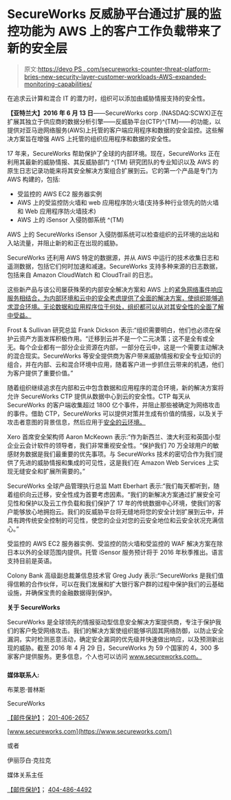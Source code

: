 # SecureWorks 反威胁平台通过扩展的监控功能为 AWS 上的客户工作负载带来了新的安全层

> 原文:[https://devo PS . com/secureworks-counter-threat-platform-bries-new-security-layer-customer-workloads-AWS-expanded-monitoring-capabilities/](https://devops.com/secureworks-counter-threat-platform-brings-new-security-layer-customer-workloads-aws-expanded-monitoring-capabilities/)

在追求云计算和混合 IT 的潜力时，组织可以添加由威胁情报支持的安全性。

**【亚特兰大】2016 年 6 月 13 日**——SecureWorks corp .(NASDAQ:SCWX)正在扩展其独立于供应商的数据分析引擎——反威胁平台(CTP)^(TM)——的功能，以提供对亚马逊网络服务(AWS)上托管的客户端应用程序和数据的安全监控。这些解决方案旨在增强 AWS 上托管的组织应用程序和数据的安全性。

17 年来，SecureWorks 帮助保护了全球的内部环境。现在，SecureWorks 正在利用其最新的威胁情报、其反威胁部门 ^(TM) 研究团队的专业知识以及 AWS 的原生日志记录功能来将其安全解决方案组合扩展到云。它的第一个产品是专门为 AWS 构建的，包括:

*   受监控的 AWS EC2 服务器实例
*   AWS 上的受监控防火墙和 web 应用程序防火墙(支持多种行业领先的防火墙和 Web 应用程序防火墙技术)
*   AWS 上的 iSensor 入侵防御系统 ^(TM)

AWS 上的 SecureWorks iSensor 入侵防御系统可以检查组织的云环境的出站和入站流量，并阻止新的和正在出现的威胁。

SecureWorks 还利用 AWS 特定的数据源，并从 AWS 中运行的技术收集日志和遥测数据，包括它们何时加速和减速。SecureWorks 支持多种来源的日志数据，包括来自 Amazon CloudWatch 和 CloudTrail 的日志。

这些新产品与该公司屡获殊荣的内部安全解决方案和 AWS 上的[紧急网络事件响应服务相结合，为内部环境和云中的安全考虑提供了全面的解决方案，使组织能够追求混合环境。无论数据和应用程序位于何处，组织都可以从对其安全性的全面了解中受益。](https://www.secureworks.com/about/press/secureworks-launches-emergency-cyber-incident-response-for-clients-deploying-on-amazon-web-services)

Frost & Sullivan 研究总监 Frank Dickson 表示:“组织需要明白，他们也必须在保护云资产方面发挥积极作用。“迁移到云并不是一个二元决策；这不是全有或全无。每个企业都有一部分企业资源在内部，一部分在云中，这是一个需要主动解决的混合现实。SecureWorks 等安全提供商为客户带来威胁情报和安全专业知识的组合，并在内部、云和混合环境中应用，随着客户进一步抓住云带来的机遇，他们为客户提供了重要价值。”

随着组织继续追求在内部和云中包含数据和应用程序的混合环境，新的解决方案将允许 SecureWorks CTP 提供从数据中心到云的安全性。CTP 每天从 SecureWorks 的客户端收集超过 1800 亿个事件，并阻止那些被确定为网络攻击的事件。借助 CTP，SecureWorks 可以提供对策并生成有价值的情报，以及关于攻击者意图的背景信息，然后应用于[安全的云环境。](https://www.secureworks.com/capabilities/cloud-security/managed-security)

Xero 首席安全架构师 Aaron McKeown 表示:“作为新西兰、澳大利亚和英国小型企业云会计软件的领导者，我们非常重视安全性。“保护我们 70 万全球用户的敏感财务数据是我们最重要的优先事项。与 SecureWorks 技术的密切合作为我们提供了先进的威胁情报和集成的可见性，这是我们在 Amazon Web Services 上实现无缝安全和扩展所需要的。”

SecureWorks 全球产品管理执行总监 Matt Eberhart 表示:“我们每天都听到，随着组织向云迁移，安全性成为首要考虑因素。“我们的新解决方案通过扩展安全可见性和保护以及云工作负载和我们保护了 17 年的传统数据中心环境，使我们的客户能够放心地拥抱云。我们的反威胁平台将无缝地将您的安全计划扩展到云中，并具有跨传统安全控制的可见性，使您的企业对您的云安全地位和云安全状况充满信心。”

受监控的 AWS EC2 服务器实例、受监控的防火墙和受监控的 WAF 解决方案在除日本以外的全球范围内提供。托管 iSensor 服务预计将于 2016 年秋季推出。语言支持目前是英语。

Colony Bank 高级副总裁兼信息技术官 Greg Judy 表示:“SecureWorks 是我们值得信赖的合作伙伴，可以在我们发展和扩大银行客户群的过程中保护我们的云基础设施，并确保宝贵的金融数据得到保护。

**关于 SecureWorks**

SecureWorks 是全球领先的情报驱动型信息安全解决方案提供商，专注于保护我们的客户免受网络攻击。我们的解决方案使组织能够巩固其网络防御，以防止安全漏洞，实时检测恶意活动，确定安全漏洞的优先级并快速做出响应，以及预测新出现的威胁。截至 2016 年 4 月 29 日，SecureWorks 为 59 个国家的 4，300 多家客户提供服务。更多信息，个人也可以访问 www.secureworks.com。

###

**媒体联系人:**

布莱恩·普林斯

SecureWorks

[【邮件保护】](/cdn-cgi/l/email-protection#f29082809b9c9197b2819791878097859d809981dc919d9f)； [201-406-2657](tel:201-406-2657)

[www.secureworks.com](https://www.secureworks.com/)

或者

伊丽莎白·克拉克

媒体关系主任

[【邮件保护】](/cdn-cgi/l/email-protection#1d787e717c6f76785d6e787e686f786a726f766e337e7270)； [404-486-4492](tel:404-486-4492)